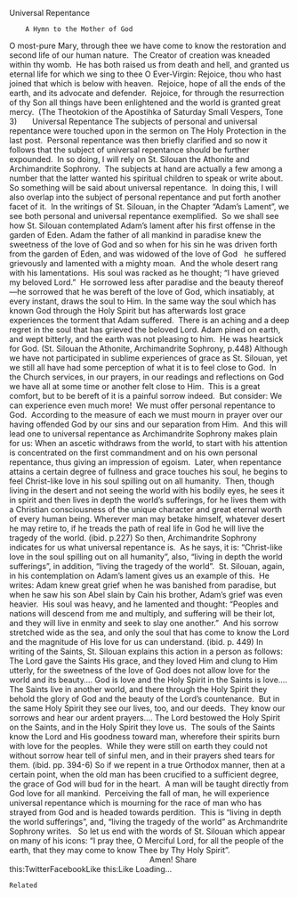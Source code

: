 Universal Repentance

		A Hymn to the Mother of God
O most-pure Mary, through thee we have come to know the restoration and second life of our human nature.  The Creator of creation was kneaded within thy womb.  He has both raised us from death and hell, and granted us eternal life for which we sing to thee O Ever-Virgin: Rejoice, thou who hast joined that which is below with heaven.  Rejoice, hope of all the ends of the earth, and its advocate and defender.  Rejoice, for through the resurrection of thy Son all things have been enlightened and the world is granted great mercy.  (The Theotokion of the Apostihka of Saturday Small Vespers, Tone 3)      
Universal Repentance
The subjects of personal and universal repentance were touched upon in the sermon on The Holy Protection in the last post.  Personal repentance was then briefly clarified and so now it follows that the subject of universal repentance should be further expounded.  In so doing, I will rely on St. Silouan the Athonite and Archimandrite Sophrony.  The subjects at hand are actually a few among a number that the latter wanted his spiritual children to speak or write about. 
So something will be said about universal repentance.  In doing this, I will also overlap into the subject of personal repentance and put forth another facet of it.  In the writings of St. Silouan, in the Chapter “Adam’s Lament”, we see both personal and universal repentance exemplified.  So we shall see how St. Silouan contemplated Adam’s lament after his first offense in the garden of Eden.
Adam the father of all mankind in paradise knew the sweetness of the love of God and so when for his sin he was driven forth from the garden of Eden, and was widowed of the love of God   he suffered grievously and lamented with a mighty moan.  And the whole desert rang with his lamentations.  His soul was racked as he thought; “I have grieved my beloved Lord.”  He sorrowed less after paradise and the beauty thereof—he sorrowed that he was bereft of the love of God, which insatiably, at every instant, draws the soul to Him.
In the same way the soul which has known God through the Holy Spirit but has afterwards lost grace experiences the torment that Adam suffered.  There is an aching and a deep regret in the soul that has grieved the beloved Lord.
Adam pined on earth, and wept bitterly, and the earth was not pleasing to him.  He was heartsick for God. (St. Silouan the Athonite, Archimandrite Sophrony, p.448)
Although we have not participated in sublime experiences of grace as St. Silouan, yet we still all have had some perception of what it is to feel close to God.  In the Church services, in our prayers, in our readings and reflections on God we have all at some time or another felt close to Him.  This is a great comfort, but to be bereft of it is a painful sorrow indeed.  But consider: We can experience even much more!  We must offer personal repentance to God.  According to the measure of each we must mourn in prayer over our having offended God by our sins and our separation from Him.  And this will lead one to universal repentance as Archimandrite Sophrony makes plain for us:
When an ascetic withdraws from the world, to start with his attention is concentrated on the first commandment and on his own personal repentance, thus giving an impression of egoism.  Later, when repentance attains a certain degree of fullness and grace touches his soul, he begins to feel Christ-like love in his soul spilling out on all humanity.  Then, though living in the desert and not seeing the world with his bodily eyes, he sees it in spirit and then lives in depth the world’s sufferings, for he lives them with a Christian consciousness of the unique character and great eternal worth of every human being.
Wherever man may betake himself, whatever desert he may retire to, if he treads the path of real life in God he will live the tragedy of the world. (ibid. p.227)
So then, Archimandrite Sophrony indicates for us what universal repentance is.  As he says, it is: “Christ-like love in the soul spilling out on all humanity”, also, “living in depth the world sufferings”, in addition, “living the tragedy of the world”.  St. Silouan, again, in his contemplation on Adam’s lament gives us an example of this.  He writes:
Adam knew great grief when he was banished from paradise, but when he saw his son Abel slain by Cain his brother, Adam’s grief was even heavier.  His soul was heavy, and he lamented and thought: “Peoples and nations will descend from me and multiply, and suffering will be their lot, and they will live in enmity and seek to slay one another.”  And his sorrow stretched wide as the sea, and only the soul that has come to know the Lord and the magnitude of His love for us can understand. (ibid. p. 449)
In writing of the Saints, St. Silouan explains this action in a person as follows:
The Lord gave the Saints His grace, and they loved Him and clung to Him utterly, for the sweetness of the love of God does not allow love for the world and its beauty….
God is love and the Holy Spirit in the Saints is love….
The Saints live in another world, and there through the Holy Spirit they behold the glory of God and the beauty of the Lord’s countenance.  But in the same Holy Spirit they see our lives, too, and our deeds.  They know our sorrows and hear our ardent prayers….
The Lord bestowed the Holy Spirit on the Saints, and in the Holy Spirit they love us.  The souls of the Saints know the Lord and His goodness toward man, wherefore their spirits burn with love for the peoples.  While they were still on earth they could not without sorrow hear tell of sinful men, and in their prayers shed tears for them. (ibid. pp. 394-6)
So if we repent in a true Orthodox manner, then at a certain point, when the old man has been crucified to a sufficient degree, the grace of God will bud for in the heart.  A man will be taught directly from God love for all mankind.  Perceiving the fall of man, he will experience universal repentance which is mourning for the race of man who has strayed from God and is headed towards perdition.  This is “living in depth the world sufferings”, and, “living the tragedy of the world” as Archmandrite Sophrony writes.   So let us end with the words of St. Silouan which appear on many of his icons: “I pray thee, O Merciful Lord, for all the people of the earth, that they may come to know Thee by Thy Holy Spirit”. 
                                                                Amen!
Share this:TwitterFacebookLike this:Like Loading...

	Related
			